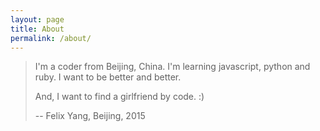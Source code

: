 ```yaml
---
layout: page
title: About
permalink: /about/
---
```


> I'm a coder from Beijing, China. I'm learning javascript, python and ruby. I want to be better and better.
> 
> And, I want to find a girlfriend by code. :)
> 
> -- Felix Yang, Beijing, 2015

